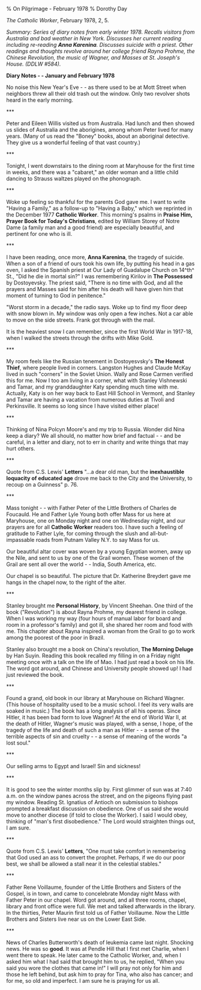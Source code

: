% On Pilgrimage - February 1978
% Dorothy Day

*The Catholic Worker*, February 1978, 2, 5.

*Summary: Series of diary notes from early winter 1978. Recalls visitors
from Australia and bad weather in New York. Discusses her current
reading including re-reading **Anna Karenina**. Discusses suicide with a
priest. Other readings and thoughts revolve around her college friend
Rayna Prohme, the Chinese Revolution, the music of Wagner, and Masses at
St. Joseph's House. (DDLW \#584).*

**Diary Notes - - January and February 1978**

No noise this New Year's Eve - - as there used to be at Mott Street when
neighbors threw all their old trash out the window. Only two revolver
shots heard in the early morning.

\*\*\*

Peter and Eileen Willis visited us from Australia. Had lunch and then
showed us slides of Australia and the aborigines, among whom Peter lived
for many years. (Many of us read the "Boney" books, about an aboriginal
detective. They give us a wonderful feeling of that vast country.)

\*\*\*

Tonight, I went downstairs to the dining room at Maryhouse for the first
time in weeks, and there was a "cabaret," an older woman and a little
child dancing to Strauss waltzes played on the phonograph.

\*\*\*

Woke up feeling so thankful for the parents God gave me. I want to write
"Having a Family," as a follow-up to "Having a Baby," which we reprinted
in the December 1977 **Catholic Worker**. This morning's psalms in
**Praise Him, Prayer Book for Today's Christians**, edited by William
Storey of Notre Dame (a family man and a good friend) are especially
beautiful, and pertinent for one who is ill.

\*\*\*

I have been reading, once more, **Anna Karenina**, the tragedy of
suicide. When a son of a friend of ours took his own life, by putting
his head in a gas oven, I asked the Spanish priest at Our Lady of
Guadalupe Church on 14^th^ St., "Did he die in mortal sin?" I was
remembering Kirilov in **The Possessed** by Dostoyevsky. The priest
said, "There is no time with God, and all the prayers and Masses said
for him after his death will have given him that moment of turning to
God in penitence."

"Worst storm in a decade," the radio says. Woke up to find my floor deep
with snow blown in. My window was only open a few inches. Not a car able
to move on the side streets. Frank got through with the mail.

It is the heaviest snow I can remember, since the first World War in
1917-18, when I walked the streets through the drifts with Mike Gold.

\*\*\*

My room feels like the Russian tenement in Dostoyesvsky's **The Honest
Thief**, where people lived in corners. Langston Hughes and Claude McKay
lived in such "corners" in the Soviet Union. Wally and Rose Carmen
verified this for me. Now I too am living in a corner, what with Stanley
Vishnewski and Tamar, and my granddaughter Katy spending much time with
me. Actually, Katy is on her way back to East Hill School in Vermont,
and Stanley and Tamar are having a vacation from numerous duties at
Tivoli and Perkinsville. It seems so long since I have visited either
place!

\*\*\*

Thinking of Nina Polcyn Moore's and my trip to Russia. Wonder did Nina
keep a diary? We all should, no matter how brief and factual - - and be
careful, in a letter and diary, not to err in charity and write things
that may hurt others.

\*\*\*

Quote from C.S. Lewis' **Letters** "...a dear old man, but the
**inexhaustible loquacity of educated age** drove me back to the City
and the University, to recoup on a Guinness" p. 76.

\*\*\*

Mass tonight - - with Father Peter of the Little Brothers of Charles de
Foucauld. He and Father Lyle Young both offer Mass for us here at
Maryhouse, one on Monday night and one on Wednesday night, and our
prayers are for all **Catholic Worker** readers too. I have such a
feeling of gratitude to Father Lyle, for coming through the slush and
all-but-impassable roads from Putnam Valley N.Y. to say Mass for us.

Our beautiful altar cover was woven by a young Egyptian women, away up
the Nile, and sent to us by one of the Grail women. These women of the
Grail are sent all over the world - - India, South America, etc.

Our chapel is so beautiful. The picture that Dr. Katherine Breydert gave
me hangs in the chapel now, to the right of the alter.

\*\*\*

Stanley brought me **Personal History**, by Vincent Sheehan. One third
of the book ("Revolution") is about Rayna Prohme, my dearest friend in
college. When I was working my way (four hours of manual labor for board
and room in a professor's family) and got ill, she shared her room and
food with me. This chapter about Rayna inspired a woman from the Grail
to go to work among the poorest of the poor in Brazil.

Stanley also brought me a book on China's revolution, **The Morning
Deluge** by Han Suyin. Reading this book recalled my filling in on a
Friday night meeting once with a talk on the life of Mao. I had just
read a book on his life. The word got around, and Chinese and University
people showed up! I had just reviewed the book.

\*\*\*

Found a grand, old book in our library at Maryhouse on Richard Wagner.
(This house of hospitality used to be a music school. I feel its very
walls are soaked in music.) The book has a long analysis of all his
operas. Since Hitler, it has been bad form to love Wagner! At the end of
World War II, at the death of Hitler, Wagner's music was played, with a
sense, I hope, of the tragedy of the life and death of such a man as
Hitler - - a sense of the terrible aspects of sin and cruelty - - a
sense of meaning of the words "a lost soul."

\*\*\*

Our selling arms to Egypt and Israel! Sin and sickness!

\*\*\*

It is good to see the winter months slip by. First glimmer of sun was at
7:40 a.m. on the window panes across the street, and on the pigeons
flying past my window. Reading St. Ignatius of Antioch on submission to
bishops prompted a breakfast discussion on obedience. One of us said she
would move to another diocese (if told to close the Worker). I said I
would obey, thinking of "man's first disobedience." The Lord would
straighten things out, I am sure.

\*\*\*

Quote from C.S. Lewis' **Letters**, "One must take comfort in
remembering that God used an ass to convert the prophet. Perhaps, if we
do our poor best, we shall be allowed a stall near it in the celestial
stables."

\*\*\*

Father Rene Voillaume, founder of the Little Brothers and Sisters of the
Gospel, is in town, and came to concelebrate Monday night Mass with
Father Peter in our chapel. Word got around, and all three rooms,
chapel, library and front office were full. We met and talked afterwards
in the library. In the thirties, Peter Maurin first told us of Father
Voillaume. Now the Little Brothers and Sisters live near us on the Lower
East Side.

\*\*\*

News of Charles Butterworth's death of leukemia came last night.
Shocking news. He was so **good**. It was at Pendle Hill that I first
met Charlie, when I went there to speak. He later came to the Catholic
Worker, and, when I asked him what I had said that brought him to us, he
replied, "When you said you wore the clothes that came in!" I will pray
not only for him and those he left behind, but ask him to pray for Tina,
who also has cancer; and for me, so old and imperfect. I am sure he is
praying for us all.
